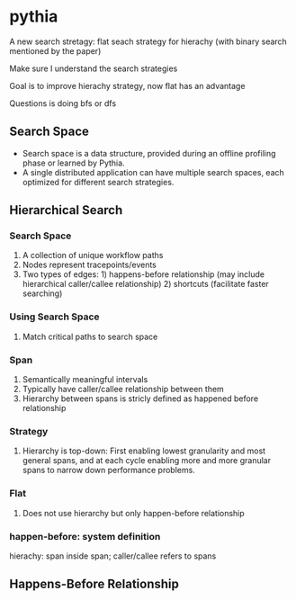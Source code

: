 # pythia

A new search stretagy: flat seach strategy for hierachy (with binary search mentioned by the paper)

Make sure I understand the search strategies

Goal is to improve hierachy strategy, now flat has an advantage

Questions is doing bfs or dfs


## Search Space
* Search space is a data structure, provided during an offline profiling phase or learned by Pythia.
* A single distributed application can have multiple search spaces, each optimized for different search strategies.


## Hierarchical Search
### Search Space
1. A collection of unique workflow paths
2. Nodes represent tracepoints/events
3. Two types of edges: 1) happens-before relationship (may include hierarchical caller/callee relationship) 2) shortcuts (facilitate faster searching)

### Using Search Space
1. Match critical paths to search space

### Span
1. Semantically meaningful intervals
2. Typically have caller/callee relationship between them
3. Hierarchy between spans is stricly defined as happened before relationship 

### Strategy
1. Hierarchy is top-down: First enabling lowest granularity and most general spans, and at each cycle enabling more and more granular spans to narrow down performance problems.

### Flat
1. Does not use hierarchy but only happen-before relationship

### happen-before: system definition
hierachy: span inside span; caller/callee refers to spans

## Happens-Before Relationship

